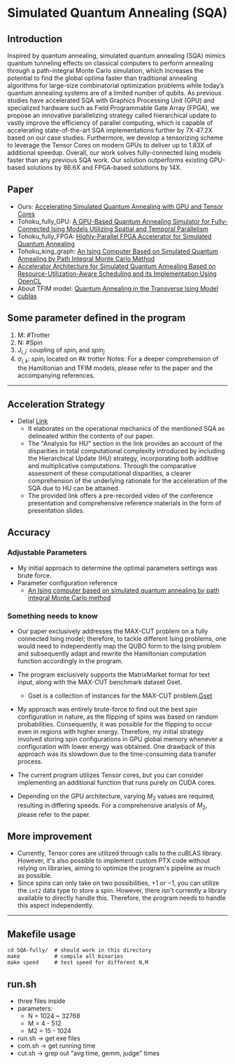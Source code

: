 # Simulated Quantum Annealing (SQA)

## Introduction
Inspired by quantum annealing, simulated quantum annealing (SQA) mimics quantum tunneling effects on classical computers to perform annealing through a path-integral Monte Carlo simulation, which increases the potential to find the global optima faster than traditional annealing algorithms for large-size combinatorial optimization problems while today’s quantum annealing systems are of a limited number of qubits. As previous studies have accelerated SQA with Graphics Processing Unit (GPU) and specialized hardware such as Field Programmable Gate Array (FPGA), we propose an innovative parallelizing strategy called hierarchical update to vastly improve the efficiency of parallel computing, which is capable of accelerating state-of-the-art SQA implementations further by 7X-47.2X based on our case studies. Furthermore, we develop a tensorizing scheme to leverage the Tensor Cores on modern GPUs to deliver up to 1.83X of additional speedup. Overall, our work solves fully-connected Ising models faster than any previous SQA work. Our solution outperforms existing GPU-based solutions by 86.6X and FPGA-based solutions by 14X.

## Paper
* Ours: [Accelerating Simulated Quantum Annealing with GPU and Tensor Cores](https://link.springer.com/chapter/10.1007/978-3-031-07312-0_9)
* Tohoku_fully_GPU: [A GPU-Based Quantum Annealing Simulator for Fully-Connected Ising Models Utilizing Spatial and Temporal Parallelism](https://ieeexplore.ieee.org/abstract/document/9057502)
* Tohoku_fully_FPGA: [Highly-Parallel FPGA Accelerator for Simulated Quantum Annealing](https://ieeexplore.ieee.org/document/8918417)
* Tohoku_king_graph: [An Ising Computer Based on Simulated Quantum Annealing by Path Integral Monte Carlo Method](https://ieeexplore.ieee.org/abstract/document/8123652?casa_token=j0NShE6p6_IAAAAA:Bq8VAVpfQEJlaEyyi-VFDN6NSTXV4b_ONO9bb3Jd11zilw-iEb-J5ckh5IUsXDgMYZ61Lb1A)
* [Accelerator Architecture for Simulated Quantum Annealing Based on Resource-Utilization-Aware Scheduling and its Implementation Using OpenCL](https://ieeexplore.ieee.org/abstract/document/8923263)
* About TFIM model: [Quantum Annealing in the Transverse Ising Model](https://arxiv.org/abs/cond-mat/9804280)
* [cublas](https://developer.nvidia.com/cublas)


## Some parameter defined in the program
1. M: #Trotter
2. N: #Spin
3. $J_{i,j}$: coupling of $spin_{i}$ and $spin_{j}$
4. $\sigma_{i,k}$: $spin_{i}$ located on #$k$ trotter
Notes: For a deeper comprehension of the Hamiltonian and TFIM models, please refer to the paper and the accompanying references.

---

## Acceleration Strategy
* Detial [Link](https://yi-huaaa.github.io/2022/05/10/Accelerating%20Simulated%20Quantum%20Annealing%20with%20GPU%20and%20Tensor%20Cores/)
	- It elaborates on the operational mechanics of the mentioned SQA as delineated within the contents of our paper.
	- The "Analysis for HU" section in the link provides an account of the disparities in total computational complexity introduced by including the Hierarchical Update (HU) strategy, incorporating both additive and multiplicative computations. Through the comparative assessment of these computational disparities, a clearer comprehension of the underlying rationale for the acceleration of the SQA due to HU can be attained.
	- The provided link offers a pre-recorded video of the conference presentation and comprehensive reference materials in the form of presentation slides.

## Accuracy
### Adjustable Parameters
* My initial approach to determine the optimal parameters settings was brute force.
* Parameter configuration reference
	- [An Ising computer based on simulated quantum annealing by path integral Monte Carlo method](https://ieeexplore.ieee.org/abstract/document/8123652)

### Something needs to know
* Our paper exclusively addresses the MAX-CUT problem on a fully connected Ising model; therefore, to tackle different Ising problems, one would need to independently map the QUBO form to the Ising problem and subsequently adapt and rewrite the Hamiltonian computation function accordingly in the program.

* The program exclusively supports the MatrixMarket format for text input, along with the MAX-CUT benchmark dataset Gset.
	- Gset is a collection of instances for the MAX-CUT problem.[Gset](https://web.stanford.edu/~yyye/yyye/Gset/)

* My approach was entirely brute-force to find out the best spin configuration in nature, as the flipping of spins was based on random probabilities. Consequently, it was possible for the flipping to occur even in regions with higher energy. Therefore, my initial strategy involved storing spin configurations in GPU global memory whenever a configuration with lower energy was obtained. One drawback of this approach was its slowdown due to the time-consuming data transfer process.
* The current program utilizes Tensor cores, but you can consider implementing an additional function that runs purely on CUDA cores.
* Depending on the GPU architecture, varying $M_2$ values are required, resulting in differing speeds. For a comprehensive analysis of $M_2$, please refer to the paper.


## More improvement
* Currently, Tensor cores are utilized through calls to the cuBLAS library. However, it's also possible to implement custom PTX code without relying on libraries, aiming to optimize the program's pipeline as much as possible.
* Since spins can only take on two possibilities, ${+1}$ or ${-1}$, you can utilize the `int2` data type to store a spin. However, there isn't currently a library available to directly handle this. Therefore, the program needs to handle this aspect independently.

---

## Makefile usage

```
cd SQA-fully/  # should work in this directory
make           # compile all binaries
make speed     # test speed for different N,M
```
## run.sh
* three files inside
* parameters:
  * N = 1024 ~ 32768
  * M = 4 - 512
  * M2 = 15 - 1024
* run.sh -> get exe files
* com.sh -> get running time
* cut.sh -> grep out "avg time, gemm, judge" times
